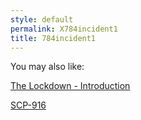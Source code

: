 ```yaml
---
style: default
permalink: X784incident1
title: 784incident1
---
```

You may also like:

[The Lockdown - Introduction](http://scp-wiki.net/the-lockdown)

[SCP-916](http://scp-wiki.net/scp-916)
